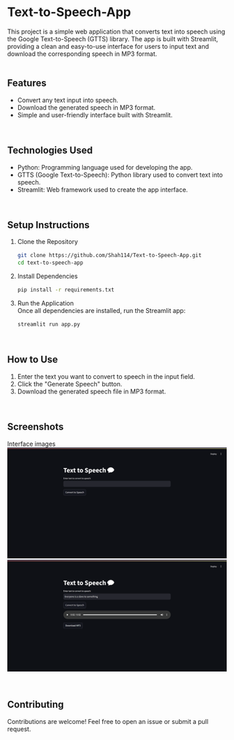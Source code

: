 # Text-to-Speech-App
This project is a simple web application that converts text into speech using the Google Text-to-Speech (GTTS) library. The app is built with Streamlit, providing a clean and easy-to-use interface for users to input text and download the corresponding speech in MP3 format. <br/>
<br/>

## Features
* Convert any text input into speech.
* Download the generated speech in MP3 format.
* Simple and user-friendly interface built with Streamlit. <br/>
<br/>

## Technologies Used
* Python: Programming language used for developing the app.
* GTTS (Google Text-to-Speech): Python library used to convert text into speech.
* Streamlit: Web framework used to create the app interface. <br/>
<br/>

## Setup Instructions
1. Clone the Repository

   ```bash
   git clone https://github.com/Shah114/Text-to-Speech-App.git
   cd text-to-speech-app
   ```
2. Install Dependencies <br/>
   
   ```bash
   pip install -r requirements.txt
   ```
3. Run the Application <br/>
Once all dependencies are installed, run the Streamlit app:

   ```bash
   streamlit run app.py
   ```
<br/>

## How to Use
1. Enter the text you want to convert to speech in the input field.
2. Click the "Generate Speech" button.
3. Download the generated speech file in MP3 format. <br/>
<br/>

## Screenshots
Interface images <br/>
![image alt](https://github.com/Shah114/Text-to-Speech-App/blob/bba4d59e8d3cbef2c4eb8cf7335b872f10ba505e/Interface.png)
<br/>
![image alt](https://github.com/Shah114/Text-to-Speech-App/blob/557082472a12b974457b10c5a8f3ebc99b7e53f5/Full%20Interface.png)

<br/>

## Contributing
Contributions are welcome! Feel free to open an issue or submit a pull request.
